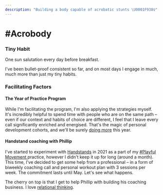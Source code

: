 ```yaml
---
description: "Building a body capable of acrobatic stunts \U0001F938‍♀️"
---
```


# \#Acrobody

### Tiny Habit

One sun salutation every day before breakfast.

I've been bullet-proof consistent so far, and on most days I engage in much, much more than just my tiny habits.

### Facilitating Factors

#### The Year of Practice Program

While I'm facilitating the program, I'm also applying the strategies myself. It's incredibly helpful to spend time with people who are on the same path – even if our context and habits of choice are different, I feel that I leave every call significantly enriched and energised. That's the magic of personal development cohorts, and we'll be surely [doing more](https://journalsmarter.com/products) this year.

#### Handstand coaching with Phillip

I've started to experiment with [Handstands](../handstands.md) in 2021 as a part of my [\#Playful Movement ]()practice, however I didn't keep it up for long \(around a month\). This time, I've decided to get some help from a professional – in a form of biweekly coaching call and personal workout plan with 3 sessions per week. The commitment lasts until May. Let's see what happens.

The cherry on top is that I get to help Phillip with building his coaching business. I love [relational thinking](https://michalkorzonek.com/#thinking).

